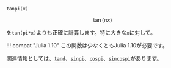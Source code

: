 ```
tanpi(x)
```

$$
\tan(\pi x)
$$

を`tan(pi*x)`よりも正確に計算します。特に大きな`x`に対して。

!!! compat "Julia 1.10"
    この関数は少なくともJulia 1.10が必要です。


関連情報としては、[`tand`](@ref)、[`sinpi`](@ref)、[`cospi`](@ref)、[`sincospi`](@ref)があります。
